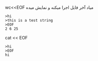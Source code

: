 wc<<EOF
میاد آخر فایل اجرا میکنه و نمایش میده
```
>hi
>this is a test string
>EOF
2 6 25
```


cat << EOF

```
>hi
>EOF
hi
```
